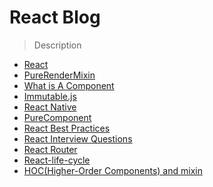 React Blog
============

> Description

* [React](https://github.com/DeanPaul/blog/issues/1)
* [PureRenderMixin](https://github.com/DeanPaul/blog/issues/2)
* [What is A Component](https://github.com/DeanPaul/blog/issues/17)
* [Immutable.js](https://github.com/DeanPaul/blog/issues/5)
* [React Native](https://github.com/DeanPaul/blog/issues/6)
* [PureComponent](https://github.com/DeanPaul/blog/issues/9)
* [React Best Practices](https://github.com/DeanPaul/blog/issues/11)
* [React Interview Questions](https://github.com/DeanPaul/blog/issues/14)
* [React Router](https://github.com/DeanPaul/blog/issues/15)
* [React-life-cycle](https://github.com/DeanPaul/blog/issues/16)
* [HOC(Higher-Order Components) and mixin](https://github.com/DeanPaul/blog/issues/18)
 
